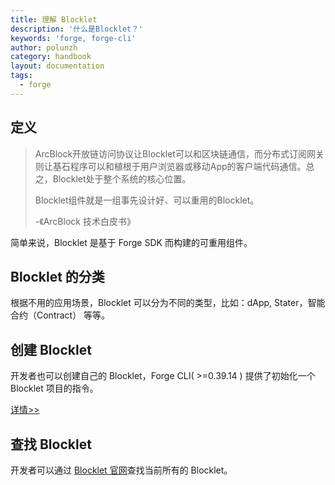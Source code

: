 ```yaml
---
title: 理解 Blocklet
description: '什么是Blocklet？'
keywords: 'forge, forge-cli'
author: polunzh
category: handbook
layout: documentation
tags:
  - forge
---
```


## 定义

> ArcBlock开放链访问协议让Blocklet可以和区块链通信，而分布式订阅网关则让基石程序可以和植根于用户浏览器或移动App的客户端代码通信。总之，Blocklet处于整个系统的核心位置。
>
> Blocklet组件就是一组事先设计好、可以重用的Blocklet。
>
> -《ArcBlock 技术白皮书》

简单来说，Blocklet 是基于 Forge SDK 而构建的可重用组件。

## Blocklet 的分类

根据不用的应用场景，Blocklet 可以分为不同的类型，比如：dApp, Stater，智能合约（Contract） 等等。

## 创建 Blocklet

开发者也可以创建自己的 Blocklet，Forge CLI( >=0.39.14 ) 提供了初始化一个 Blocklet 项目的指令。

[详情>>](../7-working-with-blocklets/creating-blocklet)


## 查找 Blocklet

开发者可以通过 [Blocklet 官网](https://blocklet.arcblock.io/blocklets)查找当前所有的 Blocklet。
